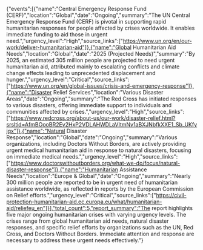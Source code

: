 {"events":[{"name":"Central Emergency Response Fund (CERF)","location":"Global","date":"Ongoing","summary":"The UN Central Emergency Response Fund (CERF) is pivotal in supporting rapid humanitarian responses for people affected by crises worldwide. It enables immediate funding to aid those in urgent need.","urgency_level":"High","source_links":["https://www.un.org/en/our-work/deliver-humanitarian-aid"]},{"name":"Global Humanitarian Aid Needs","location":"Global","date":"2025 (Projected Needs)","summary":"By 2025, an estimated 305 million people are projected to need urgent humanitarian aid, attributed mainly to escalating conflicts and climate change effects leading to unprecedented displacement and hunger.","urgency_level":"Critical","source_links":["https://www.un.org/en/global-issues/crisis-and-emergency-response"]},{"name":"Disaster Relief Services","location":"Various Disaster Areas","date":"Ongoing","summary":"The Red Cross has initiated responses to various disasters, offering immediate support to individuals and communities affected by crises.","urgency_level":"High","source_links":["https://www.redcross.org/about-us/our-work/disaster-relief.html?srsltid=AfmBOooBR2Ev2HxP2VDLAHWDLaVItmNv1aBXJNbfkXXE1_Sb_UKfyjqx"]},{"name":"Natural Disaster Response","location":"Global","date":"Ongoing","summary":"Various organizations, including Doctors Without Borders, are actively providing urgent medical humanitarian aid in response to natural disasters, focusing on immediate medical needs.","urgency_level":"High","source_links":["https://www.doctorswithoutborders.org/what-we-do/focus/natural-disaster-response"]},{"name":"Humanitarian Assistance Needs","location":"Europe & Global","date":"Ongoing","summary":"Nearly 300 million people are reported to be in urgent need of humanitarian assistance worldwide, as reflected in reports by the European Commission on Relief efforts.","urgency_level":"Critical","source_links":["https://civil-protection-humanitarian-aid.ec.europa.eu/what/humanitarian-aid/reliefeu_en"]}],"total_count":5,"report_summary":"The report highlights five major ongoing humanitarian crises with varying urgency levels. The crises range from global humanitarian aid needs, natural disaster responses, and specific relief efforts by organizations such as the UN, Red Cross, and Doctors Without Borders. Immediate attention and response are necessary to address these urgent needs effectively."}